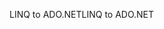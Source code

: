 <span data-ttu-id="58200-101">LINQ to ADO.NET</span><span class="sxs-lookup"><span data-stu-id="58200-101">LINQ to ADO.NET</span></span>